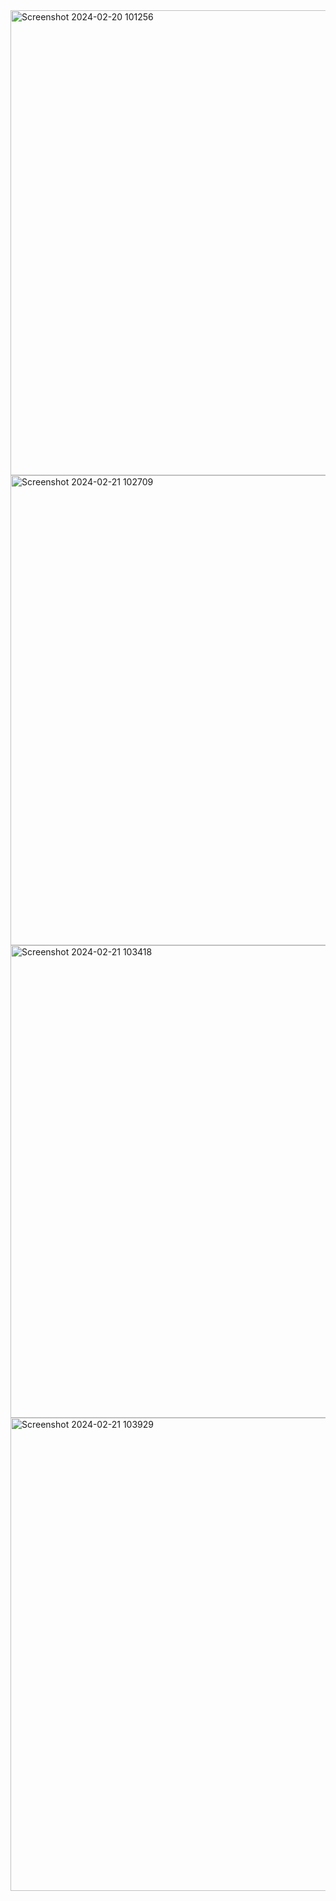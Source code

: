 
<img width="744" alt="Screenshot 2024-02-20 101256" src="https://github.com/chinnapa5264/vivado_new/assets/108186801/c2e1421c-2e51-4b3d-ad27-4879b1104ee6">
<img width="752" alt="Screenshot 2024-02-21 102709" src="https://github.com/chinnapa5264/vivado_new/assets/108186801/f9ab1bf1-b692-4b47-b47f-b587a68d000b">
<img width="756" alt="Screenshot 2024-02-21 103418" src="https://github.com/chinnapa5264/vivado_new/assets/108186801/0076ac21-6cca-4f64-886f-7e07cd6fa365">
<img width="757" alt="Screenshot 2024-02-21 103929" src="https://github.com/chinnapa5264/vivado_new/assets/108186801/390048b1-bc4a-476b-b2e2-bc1568ac65e5">
